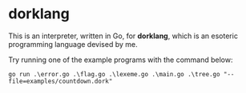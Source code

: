 # dorklang

This is an interpreter, written in Go, for **dorklang**, which is an esoteric programming language devised by me.

Try running one of the example programs with the command below:

```
go run .\error.go .\flag.go .\lexeme.go .\main.go .\tree.go "--file=examples/countdown.dork"
```